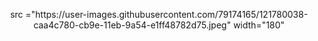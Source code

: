
<P align="center">
     src ="https://user-images.githubusercontent.com/79174165/121780038-caa4c780-cb9e-11eb-9a54-e1ff48782d75.jpeg" width="180"

